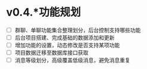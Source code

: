 # v0.4.*功能规划

- [ ] 群聊、单聊功能集合整理划分，后台控制支持哪些功能
- [ ] 后台项目搭建、完成基础的数据添加和更新
- [ ] 增加功能的设置，动态修改是否支持某项功能
- [ ] 项目数据迁移至数据库接口获取
- [ ] 消息等级划分，高级覆盖低级消息，避免消息重复